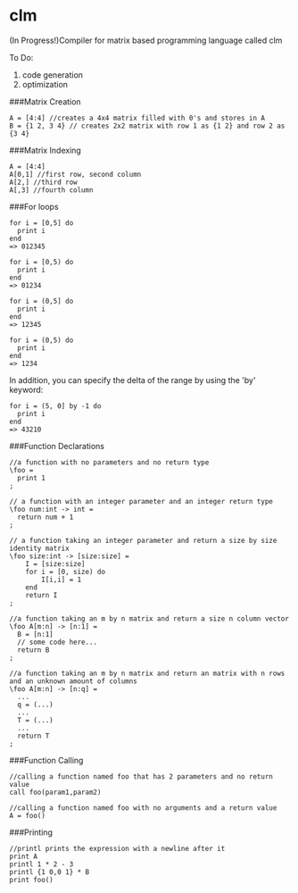 clm
===

(In Progress!)Compiler for matrix based programming language called clm

To Do:

1. code generation
2. optimization

###Matrix Creation

```
A = [4:4] //creates a 4x4 matrix filled with 0's and stores in A
B = {1 2, 3 4} // creates 2x2 matrix with row 1 as {1 2} and row 2 as {3 4}
```

###Matrix Indexing
```
A = [4:4]
A[0,1] //first row, second column
A[2,] //third row
A[,3] //fourth column

```

###For loops
```
for i = [0,5] do
  print i
end
=> 012345

for i = [0,5) do
  print i
end
=> 01234

for i = (0,5] do
  print i
end
=> 12345

for i = (0,5) do
  print i
end
=> 1234
```

In addition, you can specify the delta of the range by using the 'by' keyword:

```
for i = (5, 0] by -1 do
  print i
end
=> 43210
```

###Function Declarations

```
//a function with no parameters and no return type
\foo =
  print 1
;
```

```
// a function with an integer parameter and an integer return type
\foo num:int -> int =
  return num + 1
;
```

```
// a function taking an integer parameter and return a size by size identity matrix
\foo size:int -> [size:size] =
	I = [size:size]
	for i = [0, size) do
		I[i,i] = 1
	end
	return I
;
```

```
//a function taking an m by n matrix and return a size n column vector
\foo A[m:n] -> [n:1] =
  B = [n:1]
  // some code here...
  return B
;
```

```
//a function taking an m by n matrix and return an matrix with n rows and an unknown amount of columns
\foo A[m:n] -> [n:q] =
  ...
  q = (...)
  ...
  T = (...)
  ...
  return T
;
```

###Function Calling

```
//calling a function named foo that has 2 parameters and no return value
call foo(param1,param2)

//calling a function named foo with no arguments and a return value
A = foo()
```

###Printing

```
//printl prints the expression with a newline after it
print A
printl 1 * 2 - 3
printl {1 0,0 1} * B
print foo()
```
